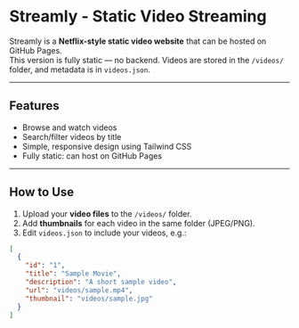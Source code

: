 # Streamly - Static Video Streaming

Streamly is a **Netflix-style static video website** that can be hosted on GitHub Pages.  
This version is fully static — no backend. Videos are stored in the `/videos/` folder, and metadata is in `videos.json`.

---

## Features

- Browse and watch videos
- Search/filter videos by title
- Simple, responsive design using Tailwind CSS
- Fully static: can host on GitHub Pages

---

## How to Use

1. Upload your **video files** to the `/videos/` folder.  
2. Add **thumbnails** for each video in the same folder (JPEG/PNG).  
3. Edit `videos.json` to include your videos, e.g.:

```json
[
  {
    "id": "1",
    "title": "Sample Movie",
    "description": "A short sample video",
    "url": "videos/sample.mp4",
    "thumbnail": "videos/sample.jpg"
  }
]
